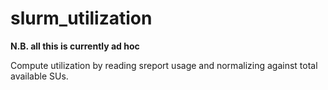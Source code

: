 # slurm_utilization

**N.B. all this is currently ad hoc**

Compute utilization by reading sreport usage and normalizing against total available SUs.
